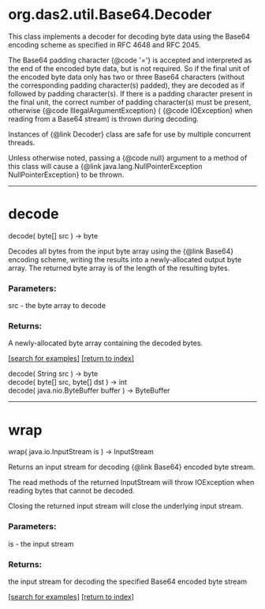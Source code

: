 # org.das2.util.Base64.Decoder

This class implements a decoder for decoding byte data using the
 Base64 encoding scheme as specified in RFC 4648 and RFC 2045.

 <p> The Base64 padding character {@code '='} is accepted and
 interpreted as the end of the encoded byte data, but is not
 required. So if the final unit of the encoded byte data only has
 two or three Base64 characters (without the corresponding padding
 character(s) padded), they are decoded as if followed by padding
 character(s). If there is a padding character present in the
 final unit, the correct number of padding character(s) must be
 present, otherwise {@code IllegalArgumentException} (
 {@code IOException} when reading from a Base64 stream) is thrown
 during decoding.

 <p> Instances of {@link Decoder} class are safe for use by
 multiple concurrent threads.

 <p> Unless otherwise noted, passing a {@code null} argument to
 a method of this class will cause a
 {@link java.lang.NullPointerException NullPointerException} to
 be thrown.

***
<a name="decode"></a>
# decode
decode( byte[] src ) &rarr; byte

Decodes all bytes from the input byte array using the {@link Base64}
 encoding scheme, writing the results into a newly-allocated output
 byte array. The returned byte array is of the length of the resulting
 bytes.

### Parameters:
src - the byte array to decode

### Returns:
A newly-allocated byte array containing the decoded bytes.

<a href="https://github.com/autoplot/dev/search?q=decode&unscoped_q=decode">[search for examples]</a>
<a href="https://github.com/autoplot/documentation/blob/master/javadoc/index-all.md">[return to index]</a>

decode( String src ) &rarr; byte<br>
decode( byte[] src, byte[] dst ) &rarr; int<br>
decode( java.nio.ByteBuffer buffer ) &rarr; ByteBuffer<br>
***
<a name="wrap"></a>
# wrap
wrap( java.io.InputStream is ) &rarr; InputStream

Returns an input stream for decoding {@link Base64} encoded byte stream.

 <p> The  read  methods of the returned  InputStream will
 throw  IOException when reading bytes that cannot be decoded.

 <p> Closing the returned input stream will close the underlying
 input stream.

### Parameters:
is - the input stream

### Returns:
the input stream for decoding the specified Base64 encoded
          byte stream

<a href="https://github.com/autoplot/dev/search?q=wrap&unscoped_q=wrap">[search for examples]</a>
<a href="https://github.com/autoplot/documentation/blob/master/javadoc/index-all.md">[return to index]</a>

